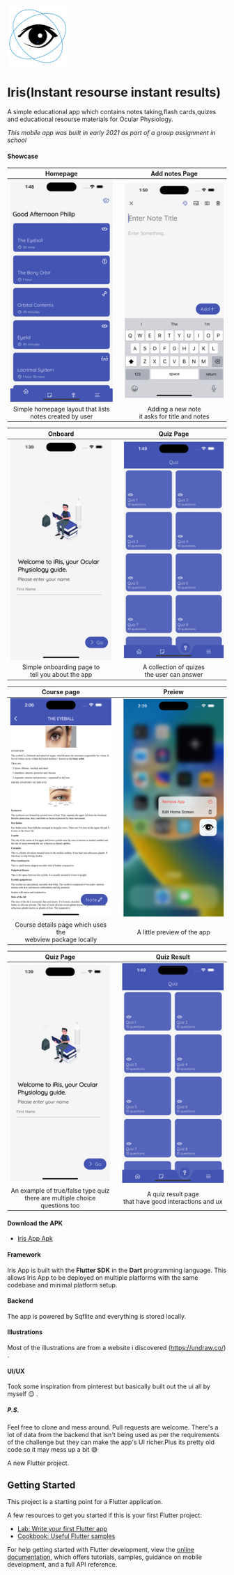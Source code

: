 <img src="images/icon.png" width="140">

# Iris(Instant resourse instant results)

A simple educational app which contains notes taking,flash cards,quizes and educational resourse materials for Ocular Physiology.

*This mobile app was built in early 2021 as part of a group assignment in school*

#### Showcase
| Homepage | | Add notes Page |
| :---: | --- | :---: |
| <img src="images/sceen_home.png" width="300"> || <img src="images/screen_add.png" width="300"> |
| Simple homepage layout that lists <br> notes created by user || Adding a new note <br> it asks for title and notes |

| Onboard | | Quiz Page |
| :---: | --- | :---: |
| <img src="images/screen_intro.png" width="300"> || <img src="images/screen_quiz.png" width="300"> |
| Simple onboarding page to <br> tell you about the app|| A collection of quizes <br> the user can answer |

| Course page | | Preiew |
| :---: | --- | :---: |
| <img src="images/screen_course.png" width="300"> || <img src="images/screen_preview.png" width="300"> |
| Course details page which uses the  <br> webview package locally|| A little preview of the app  |

| Quiz Page | | Quiz Result |
| :---: | --- | :---: |
| <img src="images/screen_intro.png" width="300"> || <img src="images/screen_quiz.png" width="300"> |
| An example of true/false type quiz <br> there are multiple choice questions too|| A quiz result page  <br> that have good interactions and ux |

#### Download the APK
- [Iris App Apk](https://drive.google.com/file/d/1gL7s_bCo3x6Qxi_C9KaAmzIomC7snGc5/view?usp=sharing)


#### Framework
Iris App is built with the **Flutter SDK** in the **Dart** programming language. This allows Iris App to be deployed on multiple platforms with the same codebase and minimal platform setup.

#### Backend
The app is powered by Sqflite and everything is stored locally.

#### Illustrations

Most of the illustrations are from a website i discovered (https://undraw.co/) .

#### UI/UX

Took some inspiration from pinterest but basically built out the ui all by myself 😌 .

##### P.S.
Feel free to clone and mess around. Pull requests are welcome. There's a lot of data from the backend that isn't being used as per the requirements of the challenge but they can make the app's UI richer.Plus its pretty old code so it may mess up a bit 😅

A new Flutter project.

## Getting Started

This project is a starting point for a Flutter application.

A few resources to get you started if this is your first Flutter project:

- [Lab: Write your first Flutter app](https://docs.flutter.dev/get-started/codelab)
- [Cookbook: Useful Flutter samples](https://docs.flutter.dev/cookbook)

For help getting started with Flutter development, view the
[online documentation](https://docs.flutter.dev/), which offers tutorials,
samples, guidance on mobile development, and a full API reference.
